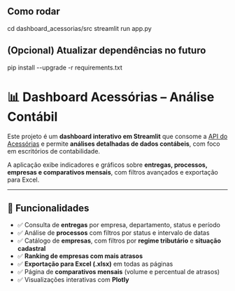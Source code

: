 ## Como rodar

cd dashboard_acessorias/src
streamlit run app.py


## (Opcional) Atualizar dependências no futuro

pip install --upgrade -r requirements.txt


# 📊 Dashboard Acessórias – Análise Contábil

Este projeto é um **dashboard interativo em Streamlit** que consome a [API do Acessórias](https://api.acessorias.com/documentation) e permite **análises detalhadas de dados contábeis**, com foco em escritórios de contabilidade.

A aplicação exibe indicadores e gráficos sobre **entregas, processos, empresas e comparativos mensais**, com filtros avançados e exportação para Excel.

---

## 🚀 Funcionalidades

- ✅ Consulta de **entregas** por empresa, departamento, status e período  
- ✅ Análise de **processos** com filtros por status e intervalo de datas  
- ✅ Catálogo de **empresas**, com filtros por **regime tributário** e **situação cadastral**  
- ✅ **Ranking de empresas com mais atrasos**  
- ✅ **Exportação para Excel (.xlsx)** em todas as páginas  
- ✅ Página de **comparativos mensais** (volume e percentual de atrasos)  
- ✅ Visualizações interativas com **Plotly**  


